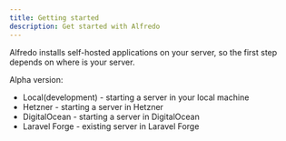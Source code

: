 ```yaml
---
title: Getting started
description: Get started with Alfredo
---
```



Alfredo installs self-hosted applications on your server, so the first step depends on where is your server.

Alpha version:

- Local(development) - starting a server in your local machine
- Hetzner - starting a server in Hetzner
- DigitalOcean - starting a server in DigitalOcean
- Laravel Forge - existing server in Laravel Forge

